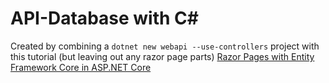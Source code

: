 # API-Database with C#

Created by combining a `dotnet new webapi --use-controllers` project with this tutorial (but leaving out any razor page parts) [Razor Pages with Entity Framework Core in ASP.NET Core](https://learn.microsoft.com/en-us/aspnet/core/data/ef-rp/intro?view=aspnetcore-8.0&tabs=visual-studio-code)

